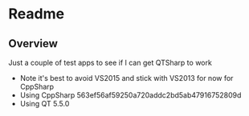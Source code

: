 # Readme

## Overview

Just a couple of test apps to see if I can get QTSharp to work

 * Note it's best to avoid VS2015 and stick with VS2013 for now for CppSharp
 * Using CppSharp 563ef56af59250a720addc2bd5ab47916752809d
 * Using QT 5.5.0
